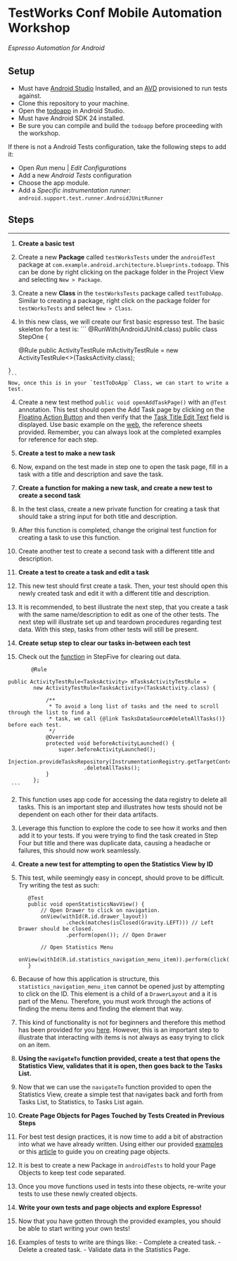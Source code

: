 # TestWorks Conf Mobile Automation Workshop
###### Espresso Automation for Android

## Setup

- Must have [Android Studio](https://developer.android.com/studio/install.html) Installed, and an [AVD](https://developer.android.com/studio/run/managing-avds.html) provisioned to run tests against.
- Clone this repository to your machine.
- Open the [todoapp](https://github.com/apallin/testworksEspresso/tree/master/todoapp) in Android Studio.
- Must have Android SDK 24 installed.
- Be sure you can compile and build the `todoapp` before proceeding with the workshop.

If there is not a Android Tests configuration, take the following steps to add it:

- Open *Run* menu | *Edit Configurations*
- Add a new *Android Tests* configuration
- Choose the app module.
- Add a *Specific instrumentation runner*: `android.support.test.runner.AndroidJUnitRunner`

## Steps
---
1. **Create a basic test**
  1. Create a new **Package** called `testWorksTests` under the `androidTest` package at `com.example.android.architecture.blueprints.todoapp`.  This can be done by right clicking on the package folder in the Project View and selecting `New > Package`.
  2. Create a new **Class** in the `testWorksTests` package called `testToDoApp`.  Similar to creating a package, right click on the package folder for `testWorksTests` and select `New > Class`.
  3. In this new class, we will create our first basic espresso test.  The basic skeleton for a test is:
    ```
    @RunWith(AndroidJUnit4.class)
    public class StepOne {

        @Rule
        public ActivityTestRule<TasksActivity> mActivityTestRule =
            new ActivityTestRule<>(TasksActivity.class);

    }
    ```
    Now, once this is in your `testToDoApp` Class, we can start to write a test.
  4. Create a new test method `public void openAddTaskPage()` with an `@Test` annotation.  This test should open the Add Task page by clicking on the [Floating Action Button](https://github.com/apallin/testworksEspresso/blob/master/todoapp/app/src/main/res/layout/tasks_act.xml#L55) and then verify that the [Task Title Edit Text](https://github.com/apallin/testworksEspresso/blob/master/todoapp/app/src/main/res/layout/addtask_frag.xml) field is displayed.  Use basic example on the [web](https://github.com/googlesamples/android-testing/tree/master/ui/espresso/BasicSample), the reference sheets provided.  Remember, you can always look at the completed examples for reference for each step.

2. **Create a test to make a new task**
  1.  Now, expand on the test made in step one to open the task page, fill in a task with a title and description and save the task.

3. **Create a function for making a new task, and create a new test to create a second task**
  1. In the test class, create a new private function for creating a task that should take a string input for both title and description.
  2. After this function is completed, change the original test function for creating a task to use this function.
  3. Create another test to create a second task with a different title and description.
  
4. **Create a test to create a task and edit a task**
  1. This new test should first create a task.  Then, your test should open this newly created task and edit it with a different title and description.
  2. It is recommended, to best illustrate the next step, that you create a task with the same name/description to edit as one of the other tests.  The next step will illustrate set up and teardown procedures regarding test data.  With this step, tasks from other tests will still be present.
  
5. **Create setup step to clear our tasks in-between each test**
  1. Check out the [function](https://github.com/apallin/testworksEspresso/blob/master/todoapp/app/src/androidTest/java/com/example/android/architecture/blueprints/todoapp/exampleTests/StepFive.java#L50) in StepFive for clearing out data.
     ```
         @Rule
    public ActivityTestRule<TasksActivity> mTasksActivityTestRule =
            new ActivityTestRule<TasksActivity>(TasksActivity.class) {

                /**
                 * To avoid a long list of tasks and the need to scroll through the list to find a
                 * task, we call {@link TasksDataSource#deleteAllTasks()} before each test.
                 */
                @Override
                protected void beforeActivityLaunched() {
                    super.beforeActivityLaunched();
                    Injection.provideTasksRepository(InstrumentationRegistry.getTargetContext())
                            .deleteAllTasks();
                }
            };
     ```
  2.  This function uses app code for accessing the data registry to delete all tasks.  This is an important step and illustrates how tests should not be dependent on each other for their data artifacts.
  3.  Leverage this function to explore the code to see how it works and then add it to your tests.  If you were trying to find the task created in Step Four but title and there was duplicate data, causing a headache or failures, this should now work seamlessly.
  
6. **Create a new test for attempting to open the Statistics View by ID**
  1. This test, while seemingly easy in concept, should prove to be difficult.  Try writing the test as such:
     ```
        @Test
        public void openStatisticsNavView() {
            // Open Drawer to click on navigation.
            onView(withId(R.id.drawer_layout))
                    .check(matches(isClosed(Gravity.LEFT))) // Left Drawer should be closed.
                    .perform(open()); // Open Drawer

            // Open Statistics Menu
            onView(withId(R.id.statistics_navigation_menu_item)).perform(click());
        }
     ```
  2.  Because of how this application is structure, this `statistics_navigation_menu_item` cannot be opened just by attempting to click on the ID.  This element is a child of a `DrawerLayout` and a it is part of the Menu.  Therefore, you must work through the actions of finding the menu items and finding the element that way.
  3.  This kind of functionality is not for beginners and therefore this method has been provided for you [here](https://github.com/apallin/testworksEspresso/blob/master/todoapp/app/src/androidTest/java/com/example/android/architecture/blueprints/todoapp/custom/action/NavigationViewActions.java#L63).  However, this is an important step to illustrate that interacting with items is not always as easy trying to click on an item.
  
7. **Using the `navigateTo` function provided, create a test that opens the Statistics View, validates that it is open, then goes back to the Tasks List.**
  1.  Now that we can use the `navigateTo` function provided to open the Statistics View, create a simple test that navigates back and forth from Tasks List, to Statistics, to Tasks List again.
  
8. **Create Page Objects for Pages Touched by Tests Created in Previous Steps**
  1. For best test design practices, it is now time to add a bit of abstraction into what we have already written. Using either our provided [examples](https://github.com/apallin/testworksEspresso/tree/master/todoapp/app/src/androidTest/java/com/example/android/architecture/blueprints/todoapp/examplePageObjects) or this [article](https://newcircle.com/s/post/1772/2015/10/16/tutorial-sustainable-android-tests-with-page-objects) to guide you on creating page objects.
  2.  It is best to create a new Package in `androidTests` to hold your Page Objects to keep test code separated.
  3.  Once you move functions used in tests into these objects, re-write your tests to use these newly created objects.
  
9. **Write your own tests and page objects and explore Espresso!**
  1. Now that you have gotten through the provided examples, you should be able to start writing your own tests!
  2. Examples of tests to write are things like:
    - Complete a created task.
    - Delete a created task.
    - Validate data in the Statistics Page.
